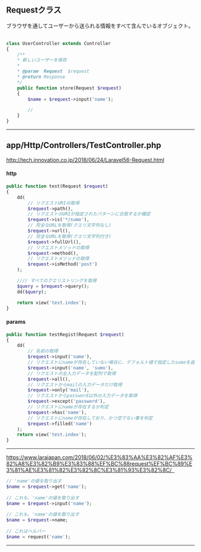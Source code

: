 ## Requestクラス
ブラウザを通してユーザーから送られる情報をすべて含んでいるオブジェクト。  

```php
class UserController extends Controller
{
    /**
    * 新しいユーザーを保存
    *
    * @param  Request  $request
    * @return Response
    */
    public function store(Request $request)
    {
        $name = $request->input('name');

        //
    }
}
```

_________________________________________________________________
## app/Http/Controllers/TestController.php
http://tech.innovation.co.jp/2018/06/24/Laravel56-Request.html
#### http
```php
public function test(Request $request)
{
    dd(
        // リクエストURIの取得
        $request->path(),
        // リクエストのURIが指定されたパターンに合致するか確認
        $request->is('*/sumo'),
        // 完全なURLを取得(クエリ文字列なし)
        $request->url(),
        // 完全なURLを取得(クエリ文字列付き)
        $request->fullUrl(),
        // リクエストメソッドの取得
        $request->method(),
        // リクエストメソッドの取得
        $request->isMethod('post')
    );

    //// すべてのクエリストリングを取得
    $query = $request->query();
    dd($query);

    return view('test.index');
}
```

#### params

```php
public function testRegist(Request $request)
{
    dd(
        // 名前の取得
        $request->input('name'),
        // リクエストにnameが存在していない場合に、デフォルト値で指定したsumoを返す
        $request->input('name', 'sumo'),
        // リクエストの全入力データを配列で取得
        $request->all(),
        // リクエストからmailの入力データだけ取得
        $request->only('mail'),
        // リクエストからpassword以外の入力データを取得
        $request->except('password'),
        // リクエストにnameが存在するか判定
        $request->has('name'),
        // リクエストにnameが存在しており、かつ空でない事を判定
        $request->filled('name')
    );
    return view('test.index');
}
```

____________________________________________________________

https://www.larajapan.com/2018/06/02/%E3%83%AA%E3%82%AF%E3%82%A8%E3%82%B9%E3%83%88%EF%BC%88request%EF%BC%89%E3%81%AE%E3%81%82%E3%82%8C%E3%81%93%E3%82%8C/  

```php
// 'name'の値を取り出す
$name = $request->get('name');
 
// これも、'name'の値を取り出す
$name = $request->input('name');
 
// これも、'name'の値を取り出す
$name = $request->name;
 
// これはヘルパー
$name = request('name');

```

____________________________________________________________







